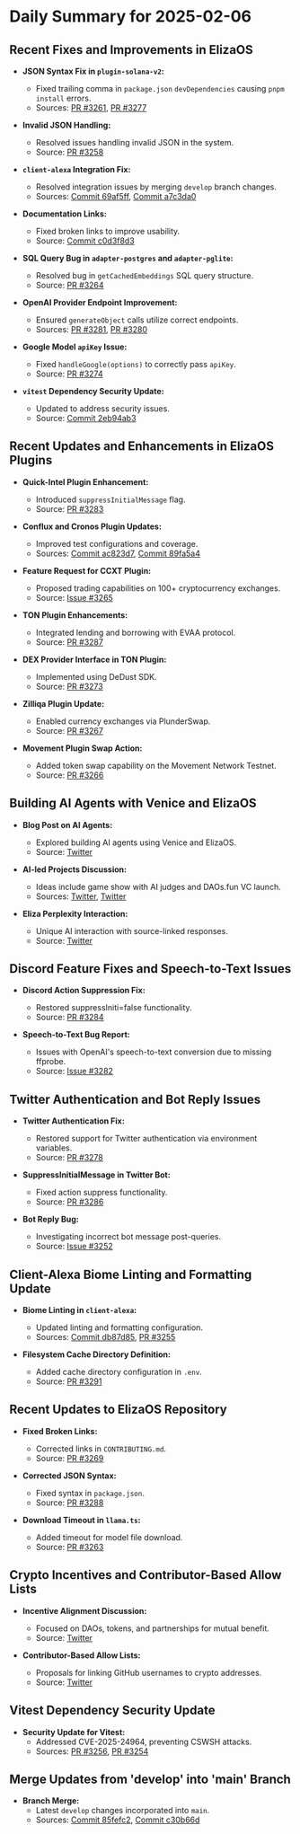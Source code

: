 # Daily Summary for 2025-02-06

## Recent Fixes and Improvements in ElizaOS

- **JSON Syntax Fix in `plugin-solana-v2`:** 
  - Fixed trailing comma in `package.json` `devDependencies` causing `pnpm install` errors.
  - Sources: [PR #3261](https://github.com/elizaOS/eliza/pull/3261), [PR #3277](https://github.com/elizaOS/eliza/pull/3277)

- **Invalid JSON Handling:**
  - Resolved issues handling invalid JSON in the system.
  - Source: [PR #3258](https://github.com/elizaOS/eliza/pull/3258)

- **`client-alexa` Integration Fix:**
  - Resolved integration issues by merging `develop` branch changes.
  - Sources: [Commit 69af5ff](https://github.com/elizaOS/eliza/commit/69af5ff231060752793130d31336b3b4ddf03038), [Commit a7c3da0](https://github.com/elizaOS/eliza/commit/a7c3da0f7812e7d1cfb1491b688bc10abfa12351)

- **Documentation Links:**
  - Fixed broken links to improve usability.
  - Source: [Commit c0d3f8d3](https://github.com/elizaOS/eliza/commit/c0d3f8d3e71a78ea3a706616d801182cb3d85c4a)

- **SQL Query Bug in `adapter-postgres` and `adapter-pglite`:**
  - Resolved bug in `getCachedEmbeddings` SQL query structure.
  - Source: [PR #3264](https://github.com/elizaOS/eliza/pull/3264)

- **OpenAI Provider Endpoint Improvement:**
  - Ensured `generateObject` calls utilize correct endpoints.
  - Sources: [PR #3281](https://github.com/elizaOS/eliza/pull/3281), [PR #3280](https://github.com/elizaOS/eliza/pull/3280)

- **Google Model `apiKey` Issue:**
  - Fixed `handleGoogle(options)` to correctly pass `apiKey`.
  - Source: [PR #3274](https://github.com/elizaOS/eliza/pull/3274)

- **`vitest` Dependency Security Update:**
  - Updated to address security issues.
  - Source: [Commit 2eb94ab3](https://github.com/elizaOS/eliza/commit/2eb94ab3ae8472d706dc9dc960fc4074719b83a5)

## Recent Updates and Enhancements in ElizaOS Plugins

- **Quick-Intel Plugin Enhancement:**
  - Introduced `suppressInitialMessage` flag.
  - Source: [PR #3283](https://github.com/elizaOS/eliza/pull/3283)

- **Conflux and Cronos Plugin Updates:**
  - Improved test configurations and coverage.
  - Sources: [Commit ac823d7](https://github.com/elizaOS/eliza/commit/ac823d719ad3da0d8e0501af8d477daef60151da), [Commit 89fa5a4](https://github.com/elizaOS/eliza/commit/89fa5a4dc5fffe62fbe4865130bb17699299feef)

- **Feature Request for CCXT Plugin:**
  - Proposed trading capabilities on 100+ cryptocurrency exchanges.
  - Source: [Issue #3265](https://github.com/elizaOS/eliza/issues/3265)

- **TON Plugin Enhancements:**
  - Integrated lending and borrowing with EVAA protocol.
  - Source: [PR #3287](https://github.com/elizaOS/eliza/pull/3287)

- **DEX Provider Interface in TON Plugin:**
  - Implemented using DeDust SDK.
  - Source: [PR #3273](https://github.com/elizaOS/eliza/pull/3273)

- **Zilliqa Plugin Update:**
  - Enabled currency exchanges via PlunderSwap.
  - Source: [PR #3267](https://github.com/elizaOS/eliza/pull/3267)

- **Movement Plugin Swap Action:**
  - Added token swap capability on the Movement Network Testnet.
  - Source: [PR #3266](https://github.com/elizaOS/eliza/pull/3266)

## Building AI Agents with Venice and ElizaOS

- **Blog Post on AI Agents:**
  - Explored building AI agents using Venice and ElizaOS.
  - Source: [Twitter](https://twitter.com/ai16zdao/status/1887593781811204565)

- **AI-led Projects Discussion:**
  - Ideas include game show with AI judges and DAOs.fun VC launch.
  - Sources: [Twitter](https://twitter.com/dankvr/status/1887592803309367583), [Twitter](https://twitter.com/dankvr/status/1887591654456238468)

- **Eliza Perplexity Interaction:**
  - Unique AI interaction with source-linked responses.
  - Source: [Twitter](https://twitter.com/0xwitchy/status/1887325015047385177)

## Discord Feature Fixes and Speech-to-Text Issues

- **Discord Action Suppression Fix:**
  - Restored suppressIniti=false functionality.
  - Source: [PR #3284](https://github.com/elizaOS/eliza/pull/3284)

- **Speech-to-Text Bug Report:**
  - Issues with OpenAI's speech-to-text conversion due to missing ffprobe.
  - Source: [Issue #3282](https://github.com/elizaOS/eliza/issues/3282)

## Twitter Authentication and Bot Reply Issues

- **Twitter Authentication Fix:**
  - Restored support for Twitter authentication via environment variables.
  - Source: [PR #3278](https://github.com/elizaOS/eliza/pull/3278)

- **SuppressInitialMessage in Twitter Bot:**
  - Fixed action suppress functionality.
  - Source: [PR #3286](https://github.com/elizaOS/eliza/pull/3286)

- **Bot Reply Bug:**
  - Investigating incorrect bot message post-queries.
  - Source: [Issue #3252](https://github.com/elizaOS/eliza/issues/3252)

## Client-Alexa Biome Linting and Formatting Update

- **Biome Linting in `client-alexa`:**
  - Updated linting and formatting configuration.
  - Sources: [Commit db87d85](https://github.com/elizaOS/eliza/commit/db87d85a74ec06e042c252d86c1293bb858a6d6b), [PR #3255](https://github.com/elizaOS/eliza/pull/3255)

- **Filesystem Cache Directory Definition:**
  - Added cache directory configuration in `.env`.
  - Source: [PR #3291](https://github.com/elizaOS/eliza/pull/3291)

## Recent Updates to ElizaOS Repository

- **Fixed Broken Links:**
  - Corrected links in `CONTRIBUTING.md`.
  - Source: [PR #3269](https://github.com/elizaOS/eliza/pull/3269)

- **Corrected JSON Syntax:**
  - Fixed syntax in `package.json`.
  - Source: [PR #3288](https://github.com/elizaOS/eliza/pull/3288)

- **Download Timeout in `llama.ts`:**
  - Added timeout for model file download.
  - Source: [PR #3263](https://github.com/elizaOS/eliza/pull/3263)

## Crypto Incentives and Contributor-Based Allow Lists

- **Incentive Alignment Discussion:**
  - Focused on DAOs, tokens, and partnerships for mutual benefit.
  - Source: [Twitter](https://twitter.com/dankvr/status/1887547290442780899)

- **Contributor-Based Allow Lists:**
  - Proposals for linking GitHub usernames to crypto addresses.
  - Source: [Twitter](https://twitter.com/dankvr/status/1887296559592702367)

## Vitest Dependency Security Update

- **Security Update for Vitest:**
  - Addressed CVE-2025-24964, preventing CSWSH attacks.
  - Sources: [PR #3256](https://github.com/elizaOS/eliza/pull/3256), [PR #3254](https://github.com/elizaOS/eliza/pull/3254)

## Merge Updates from 'develop' into 'main' Branch

- **Branch Merge:**
  - Latest `develop` changes incorporated into `main`.
  - Sources: [Commit 85fefc2](https://github.com/elizaOS/eliza/commit/85fefc2f45858d14c10e660407027a3387de20bb), [Commit c30b66d](https://github.com/elizaOS/eliza/commit/c30b66dc479d734cd77b8f9fcc9c3b1a3f18f6f1)
